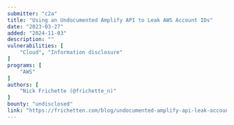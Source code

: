 ```yaml
---
submitter: "c2a"
title: "Using an Undocumented Amplify API to Leak AWS Account IDs"
date: "2023-03-27"
added: "2024-11-03"
description: ""
vulnerabilities: [
    "Cloud", "Information disclosure"
]
programs: [
    "AWS"
]
authors: [
    "Nick Frichette (@frichette_n)"
]
bounty: "undisclosed"
link: "https://frichetten.com/blog/undocumented-amplify-api-leak-account-id/"
---
```




